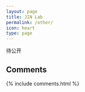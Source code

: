 ```yaml
---
layout: page
title: JIN Lab
permalink: /other/
icon: heart
type: page
---
```



待公开

## Comments

{% include comments.html %}
